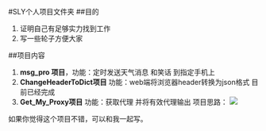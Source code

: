 #SLY个人项目文件夹
##目的
1. 证明自己有足够实力找到工作
2. 写一些轮子方便大家

##项目内容
1. **msg_pro 项目**，功能：定时发送天气消息 和笑话 到指定手机上
2. **ChangeHeaderToDict项目** 功能：web端将浏览器header转换为json格式 目前已经完成
3. **Get_My_Proxy项目** 功能：获取代理 并将有效代理输出
项目思路：
![](http://www.songluyi.com/wp-content/uploads/2016/09/QQ%E6%88%AA%E5%9B%BE20160922111023.png)

如果你觉得这个项目不错，可以和我一起写。
